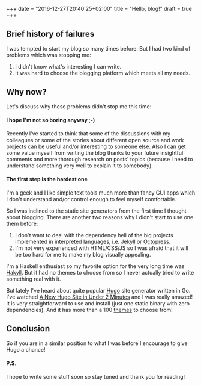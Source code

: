 +++
date = "2016-12-27T20:40:25+02:00"
title = "Hello, blog!"
draft = true
+++

## Brief history of failures

I was tempted to start my blog so many times before. But I had two kind of 
problems which was stopping me:

1. I didn't know what's interesting I can write.
2. It was hard to choose the blogging platform which meets all my needs.

## Why now?

Let's discuss why these problems didn't stop me this time:

#### I hope I'm not so boring anyway ;-)

Recently I've started to think that some of the discussions with my colleagues 
or some of the stories about different open source and work projects can be 
useful and/or interesting to someone else. Also I can get some value myself 
from writing the blog thanks to your future insightful comments and more 
thorough research on posts' topics (because I need to understand something very 
well to explain it to somebody).

#### The first step is the hardest one

I'm a geek and I like simple text tools much more than fancy GUI apps which 
I don't understand and/or control enough to feel myself comfortable.

So I was inclined to the static site generators from the first time I thought 
about blogging. There are another two reasons why I didn't start to use one 
them before:

1. I don't want to deal with the dependency hell of the big projects 
   implemented in interpreted languages, i.e. [Jekyll](https://jekyllrb.com/) 
   or [Octopress](http://octopress.org/).
2. I'm not very experienced with HTML/CSS/JS so I was afraid that it will be 
   too hard for me to make my blog visually appealing.

I'm a Haskell enthusiast so my favorite option for the very long time was 
[Hakyll](https://jaspervdj.be/hakyll/). But it had no themes to choose from so 
I never actually tried to write something real with it.

But lately I've heard about quite popular [Hugo](http://gohugo.io) site 
generator written in Go. I've watched [A New Hugo Site in Under 
2 Minutes](https://www.youtube.com/watch?v=w7Ft2ymGmfc) and I was really 
amazed! It is very straightforward to use and install (just one static binary 
with zero dependencies). And it has more than a 100 
[themes](http://themes.gohugo.io/) to choose from!

## Conclusion

So if you are in a similar position to what I was before I encourage to give 
Hugo a chance!

#### P.S.

I hope to write some stuff soon so stay tuned and thank you for reading!
